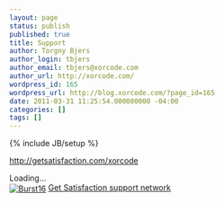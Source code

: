 ```yaml
---
layout: page
status: publish
published: true
title: Support
author: Torgny Bjers
author_login: tbjers
author_email: tbjers@xorcode.com
author_url: http://xorcode.com/
wordpress_id: 165
wordpress_url: http://blog.xorcode.com/?page_id=165
date: 2011-03-31 11:25:54.000000000 -04:00
categories: []
tags: []
---
```


{% include JB/setup %}

<script type="text/javascript" charset="utf-8">var is_ssl = ("https:" == document.location.protocol); var asset_host = is_ssl ? "https://s3.amazonaws.com/getsatisfaction.com/" : "http://s3.amazonaws.com/getsatisfaction.com/"; document.write(unescape("%3Cscript src='" + asset_host + "javascripts/feedback-v2.js' type='text/javascript'%3E%3C/script%3E"));
</script><script type="text/javascript" charset="utf-8">var feedback_widget_options = {}; feedback_widget_options.display = "inline"; feedback_widget_options.company = "xorcode"; feedback_widget_options.placement = "left"; feedback_widget_options.width = "100%"; feedback_widget_options.height = "300";  feedback_widget_options.color = "#222"; feedback_widget_options.style = "question"; var feedback_widget = new GSFN.feedback_widget(feedback_widget_options);
</script><div id='gsfn_list_widget'>
<a href="http://getsatisfaction.com/xorcode" class="widget_title">http://getsatisfaction.com/xorcode</a>
<div id='gsfn_content'>Loading...</div>
<div class='powered_by'>
<a href="http://getsatisfaction.com/"><img alt="Burst16" src="http://getsatisfaction.com/images/burst16.png" style="vertical-align: middle;" /></a>
<a href="http://getsatisfaction.com/">Get Satisfaction support network</a>
</div>
</div>
<script src="http://getsatisfaction.com/xorcode/widgets/javascripts/4fc4d61514/widgets.js" type="text/javascript"></script>
<script src="http://getsatisfaction.com/xorcode/topics.widget?callback=gsfnTopicsCallback&amp;style=idea" type="text/javascript"></script>
